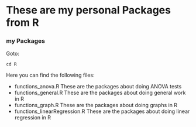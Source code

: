 # These are my personal Packages from R


### my Packages

Goto:

````
cd R
````

Here you can find the following files:

* functions_anova.R
  These are the packages about doing ANOVA tests
* functions_general.R
  These are the packages about doing general work in R
* functions_graph.R
  These are the packages about doing graphs in R
* functions_linearRegression.R
  These are the packages about doing linear regression in R

